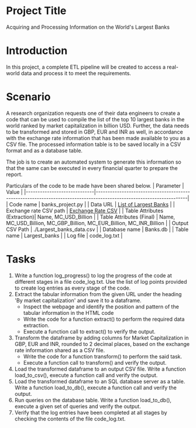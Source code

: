 # Project Title
Acquiring and Processing Information on the World's Largest Banks

# Introduction
In this project, a complete ETL pipeline will be created to access a real-world data and process it to meet the requirements.

# Scenario
A research organization requests one of their data engineers to create a code that can be used to compile the list of the top 10 largest banks in the world ranked by market capitalization in billion USD. Further, the data needs to be transformed and stored in GBP, EUR and INR as well, in accordance with the exchange rate information that has been made available to you as a CSV file. The processed information table is to be saved locally in a CSV format and as a database table.

The job is to create an automated system to generate this information so that the same can be executed in every financial quarter to prepare the report.

Particulars of the code to be made have been shared below.
| Parameter                   | Value                                                                                                               |
|-----------------------------|---------------------------------------------------------------------------------------------------------------------|
| Code name                   | banks_project.py                                                                                                    |
| Data URL                    | [List of Largest Banks](https://web.archive.org/web/20230908091635/https://en.wikipedia.org/wiki/List_of_largest_banks) |
| Exchange rate CSV path      | [Exchange Rate CSV](https://cf-courses-data.s3.us.cloud-object-storage.appdomain.cloud/IBMSkillsNetwork-PY0221EN-Coursera/labs/v2/exchange_rate.csv) |
| Table Attributes (Extraction)| Name, MC_USD_Billion                                                                                                |
| Table Attributes (Final)    | Name, MC_USD_Billion, MC_GBP_Billion, MC_EUR_Billion, MC_INR_Billion                                                |
| Output CSV Path             | ./Largest_banks_data.csv                                                                                            |
| Database name               | Banks.db                                                                                                            |
| Table name                  | Largest_banks                                                                                                       |
| Log file                    | code_log.txt                                                                                                        |

# Tasks
1. Write a function log_progress() to log the progress of the code at different stages in a file code_log.txt. Use the list of log points provided to create log entries as every stage of the code.
2. Extract the tabular information from the given URL under the heading 'By market capitalization' and save it to a dataframe.
   - Inspect the webpage and identify the position and pattern of the tabular information in the HTML code
   - Write the code for a function extract() to perform the required data extraction.
   - Execute a function call to extract() to verify the output.
3. Transform the dataframe by adding columns for Market Capitalization in GBP, EUR and INR, rounded to 2 decimal places, based on the exchange rate information shared as a CSV file.
   - Write the code for a function transform() to perform the said task.
   - Execute a function call to transform() and verify the output.
4. Load the transformed dataframe to an output CSV file. Write a function load_to_csv(), execute a function call and verify the output.
5. Load the transformed dataframe to an SQL database server as a table. Write a function load_to_db(), execute a function call and verify the output.
6. Run queries on the database table. Write a function load_to_db(), execute a given set of queries and verify the output.
7. Verify that the log entries have been completed at all stages by checking the contents of the file code_log.txt.
